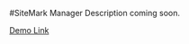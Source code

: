 #SiteMark Manager
Description coming soon.

[Demo Link](http://opensource.ninxha.com/site-mark-manager/)